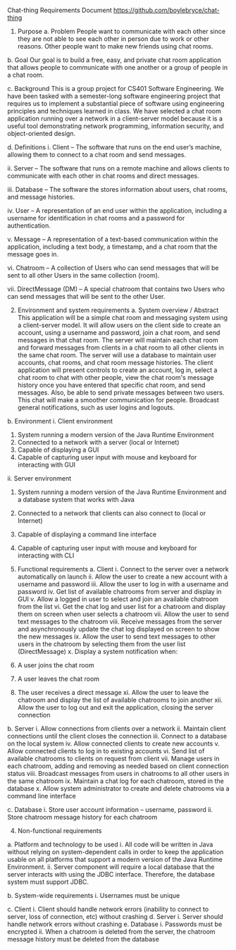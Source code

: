 Chat-thing Requirements Document
https://github.com/boylebryce/chat-thing


1.	Purpose
a.	Problem
People want to communicate with each other since they are not able to see each other in person due to work or other reasons. Other people want to make new friends using chat rooms.

b.	Goal
Our goal is to build a free, easy, and private chat room application that allows people to communicate with one another or a group of people in a chat room.

c.	Background
This is a group project for CS401 Software Engineering. We have been tasked with a semester-long software engineering project that requires us to implement a substantial piece of software using engineering principles and techniques learned in class. We have selected a chat room application running over a network in a client-server model because it is a useful tool demonstrating network programming, information security, and object-oriented design.

d.	Definitions
i.	Client – The software that runs on the end user’s machine, allowing them to connect to a chat room and send messages.

ii.	Server – The software that runs on a remote machine and allows clients to communicate with each other in chat rooms and direct messages.

iii.	Database – The software the stores information about users, chat rooms, and message histories.

iv.	User – A representation of an end user within the application, including a username for identification in chat rooms and a password for authentication.

v.	Message – A representation of a text-based communication within the application, including a text body, a timestamp, and a chat room that the message goes in.

vi.	Chatroom – A collection of Users who can send messages that will be sent to all other Users in the same collection (room).

vii.	DirectMessage (DM) – A special chatroom that contains two Users who can send messages that will be sent to the other User.

2.	Environment and system requirements
a.	System overview / Abstract
This application will be a simple chat room and messaging system using a client-server model. It will allow users on the client side to create an account, using a username and password, join a chat room, and send messages in that chat room. The server will maintain each chat room and forward messages from clients in a chat room to all other clients in the same chat room. The server will use a database to maintain user accounts, chat rooms, and chat room message histories. The client application will present controls to create an account, log in, select a chat room to chat with other people, view the chat room's message history once you have entered that specific chat room, and send messages. Also, be able to send private messages between two users. This chat will make a smoother communication for people. Broadcast general notifications, such as user logins and logouts.

b.	Environment
i.	Client environment
1.	System running a modern version of the Java Runtime Environment
2.	Connected to a network with a server (local or Internet)
3.	Capable of displaying a GUI
4.	Capable of capturing user input with mouse and keyboard for interacting with GUI

ii.	Server environment
1.	System running a modern version of the Java Runtime Environment and a database system that works with Java
2.	Connected to a network that clients can also connect to (local or Internet)
3.	Capable of displaying a command line interface
4.	Capable of capturing user input with mouse and keyboard for interacting with CLI


3.	Functional requirements
a.	Client
i.	Connect to the server over a network automatically on launch
ii.	Allow the user to create a new account with a username and password
iii.	Allow the user to log in with a username and password
iv.	Get list of available chatrooms from server and display in GUI
v.	Allow a logged in user to select and join an available chatroom from the list
vi.	Get the chat log and user list for a chatroom and display them on screen when user selects a chatroom
vii.	Allow the user to send text messages to the chatroom
viii.	Receive messages from the server and asynchronously update the chat log displayed on screen to show the new messages
ix.	Allow the user to send text messages to other users in the chatroom by selecting them from the user list (DirectMessage)
x.	Display a system notification when:
1.	A user joins the chat room
2.	A user leaves the chat room
3.	The user receives a direct message
xi.	Allow the user to leave the chatroom and display the list of available chatrooms to join another
xii.	Allow the user to log out and exit the application, closing the server connection

b.	Server
i.	Allow connections from clients over a network
ii.	Maintain client connections until the client closes the connection
iii.	Connect to a database on the local system
iv.	Allow connected clients to create new accounts
v.	Allow connected clients to log in to existing accounts
vi.	Send list of available chatrooms to clients on request from client
vii.	Manage users in each chatroom, adding and removing as needed based on client connection status
viii.	Broadcast messages from users in chatrooms to all other users in the same chatroom
ix.	Maintain a chat log for each chatroom, stored in the database
x.	Allow system administrator to create and delete chatrooms via a command line interface

c.	Database
i.	Store user account information – username, password
ii.	Store chatroom message history for each chatroom

4.	Non-functional requirements

a.	Platform and technology to be used
i.	All code will be written in Java without relying on system-dependent calls in order to keep the application usable on all platforms that support a modern version of the Java Runtime Environment.
ii.	Server component will require a local database that the server interacts with using the JDBC interface. Therefore, the database system must support JDBC.

b.	System-wide requirements
i.	Usernames must be unique

c.	Client
i.	Client should handle network errors (inability to connect to server, loss of connection, etc) without crashing
d.	Server
i.	Server should handle network errors without crashing
e.	Database
i.	Passwords must be encrypted
ii.	When a chatroom is deleted from the server, the chatroom message history must be deleted from the database
